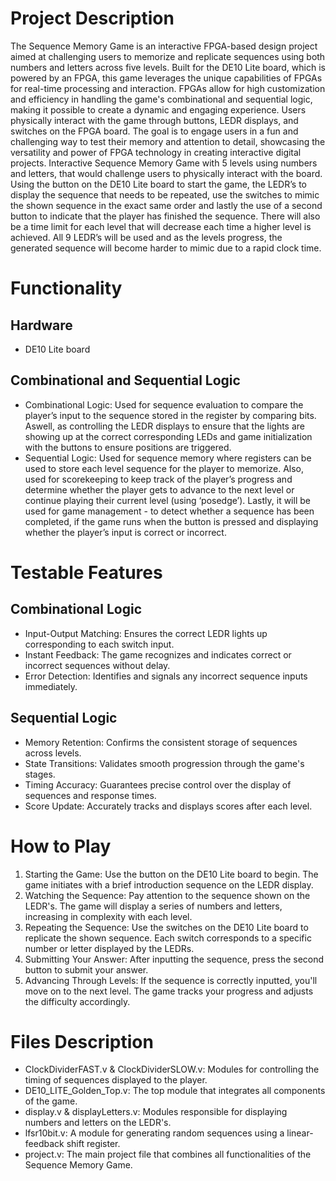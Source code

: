 # Project Description

The Sequence Memory Game is an interactive FPGA-based design project aimed at challenging users to memorize and replicate sequences using both numbers and letters across five levels. Built for the DE10 Lite board, which is powered by an FPGA, this game leverages the unique capabilities of FPGAs for real-time processing and interaction. FPGAs allow for high customization and efficiency in handling the game's combinational and sequential logic, making it possible to create a dynamic and engaging experience. Users physically interact with the game through buttons, LEDR displays, and switches on the FPGA board. The goal is to engage users in a fun and challenging way to test their memory and attention to detail, showcasing the versatility and power of FPGA technology in creating interactive digital projects.
Interactive Sequence Memory Game with 5 levels using numbers and letters, that would challenge users to physically interact with the board. Using the button on the DE10 Lite board to start the game, the LEDR’s to display the sequence that needs to be repeated, use the switches to mimic the shown sequence in the exact same order and lastly the use of a second button to indicate that the player has finished the sequence. There will also be a time limit for each level that will decrease each time a higher level is achieved. All 9 LEDR’s will be used and as the levels progress, the generated sequence will become harder to mimic due to a rapid clock time.

# Functionality 

## Hardware

* DE10 Lite board

## Combinational and Sequential Logic

* Combinational Logic: Used for sequence evaluation to compare the player’s input to the sequence stored in the register by comparing bits. Aswell, as controlling the LEDR displays to ensure that the lights are showing up at the correct corresponding LEDs and game initialization with the buttons to ensure positions are triggered.
* Sequential Logic: Used for sequence memory where registers can be used to store each level sequence for the player to memorize. Also, used for scorekeeping to keep track of the player’s progress and determine whether the player gets to advance to the next level or continue playing their current level (using ‘posedge’). Lastly, it will be used for game management - to detect whether a sequence has been completed, if the game runs when the button is pressed and displaying whether the player’s input is correct or incorrect.

# Testable Features

## Combinational Logic 

* Input-Output Matching: Ensures the correct LEDR lights up corresponding to each switch input.
* Instant Feedback: The game recognizes and indicates correct or incorrect sequences without delay.
* Error Detection: Identifies and signals any incorrect sequence inputs immediately.

 ## Sequential Logic 

* Memory Retention: Confirms the consistent storage of sequences across levels.
* State Transitions: Validates smooth progression through the game's stages.
* Timing Accuracy: Guarantees precise control over the display of sequences and response times.
* Score Update: Accurately tracks and displays scores after each level.

# How to Play

1. Starting the Game: Use the button on the DE10 Lite board to begin. The game initiates with a brief introduction sequence on the LEDR display.
2. Watching the Sequence: Pay attention to the sequence shown on the LEDR's. The game will display a series of numbers and letters, increasing in complexity with each level.
3. Repeating the Sequence: Use the switches on the DE10 Lite board to replicate the shown sequence. Each switch corresponds to a specific number or letter displayed by the LEDRs.
4. Submitting Your Answer: After inputting the sequence, press the second button to submit your answer.
5. Advancing Through Levels: If the sequence is correctly inputted, you'll move on to the next level. The game tracks your progress and adjusts the difficulty accordingly.

# Files Description

* ClockDividerFAST.v & ClockDividerSLOW.v: Modules for controlling the timing of sequences displayed to the player.
* DE10_LITE_Golden_Top.v: The top module that integrates all components of the game.
* display.v & displayLetters.v: Modules responsible for displaying numbers and letters on the LEDR's.
* lfsr10bit.v: A module for generating random sequences using a linear-feedback shift register.
* project.v: The main project file that combines all functionalities of the Sequence Memory Game.
